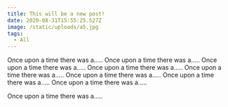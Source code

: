 ```yaml
---
title: This will be a new post!
date: 2020-08-31T15:55:25.527Z
image: /static/uploads/a5.jpg
tags:
  - All
---
```

Once upon a time there was a..... Once upon a time there was a..... Once upon a time there was a..... Once upon a time there was a..... Once upon a time there was a..... Once upon a time there was a..... Once upon a time there was a.....  Once upon a time there was a.....



Once upon a time there was a.....